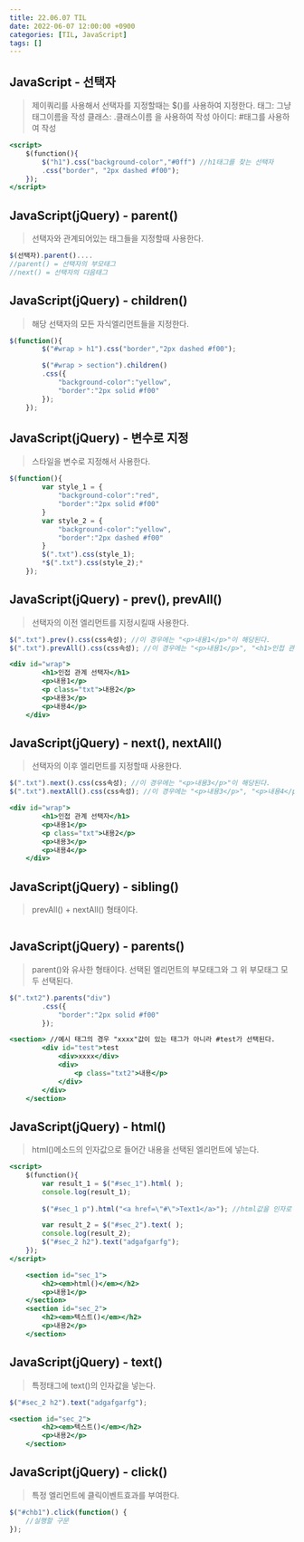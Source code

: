 ```yaml
---
title: 22.06.07 TIL
date: 2022-06-07 12:00:00 +0900
categories: [TIL, JavaScript]
tags: []
---
```



## JavaScript -  선택자

> 제이쿼리를 사용해서 선택자를 지정할때는 $()를 사용하여 지정한다.
태그: 그냥 태그이름을 작성
클래스: .클래스이름 을 사용하여 작성
아이디: #태그를 사용하여 작성
> 

```jsx
<script>
	$(function(){
		$("h1").css("background-color","#0ff") //h1태그를 찾는 선택자
		.css("border", "2px dashed #f00");
	});
</script>
```

## JavaScript(jQuery) -  parent()

> 선택자와 관계되어있는 태그들을 지정할때 사용한다.
> 

```jsx
$(선택자).parent()....
//parent() = 선택자의 부모태그
//next() = 선택자의 다음태그
```

## JavaScript(jQuery) -  children()

> 해당 선택자의 모든 자식엘리먼트들을 지정한다.
> 

```jsx
$(function(){
		$("#wrap > h1").css("border","2px dashed #f00");

		$("#wrap > section").children()
		.css({ 
			"background-color":"yellow",
			"border":"2px solid #f00"
		});
	});
```

## JavaScript(jQuery) -  변수로 지정

> 스타일을 변수로 지정해서 사용한다.
> 

```jsx
$(function(){
		var style_1 = {
			"background-color":"red",
			"border":"2px solid #f00"
		}
		var style_2 = {
			"background-color":"yellow",
			"border":"2px dashed #f00"
		}
		$(".txt").css(style_1);
		*$(".txt").css(style_2);*
	});
```

## JavaScript(jQuery) -  prev(), prevAll()

> 선택자의 이전 엘리먼트를 지정시킬때 사용한다.
> 

```jsx
$(".txt").prev().css(css속성); //이 경우에는 "<p>내용1</p>"이 해당된다.
$(".txt").prevAll().css(css속성); //이 경우에는 "<p>내용1</p>", "<h1>인접 관계 선택자</h1>"이 해당된다.

<div id="wrap">
		<h1>인접 관계 선택자</h1>
		<p>내용1</p>
		<p class="txt">내용2</p>
		<p>내용3</p>
		<p>내용4</p>
	</div>
```

## JavaScript(jQuery) -  next(), nextAll()

> 선택자의 이후 엘리먼트를 지정할때 사용한다.
> 

```jsx
$(".txt").next().css(css속성); //이 경우에는 "<p>내용3</p>"이 해당된다.
$(".txt").nextAll().css(css속성); //이 경우에는 "<p>내용3</p>", "<p>내용4</p>"이 해당된다.

<div id="wrap">
		<h1>인접 관계 선택자</h1>
		<p>내용1</p>
		<p class="txt">내용2</p>
		<p>내용3</p>
		<p>내용4</p>
	</div>
```

## JavaScript(jQuery) -  sibling()

> prevAll() + nextAll() 형태이다.
> 

```jsx

```

## JavaScript(jQuery) -  parents()

> parent()와 유사한 형태이다. 선택된 엘리먼트의 부모태그와 그 위 부모태그 모두 선택된다.
> 

```jsx
$(".txt2").parents("div")
		.css({
			"border":"2px solid #f00"
		});

<section> //예시 태그의 경우 "xxxx"값이 있는 태그가 아니라 #test가 선택된다.
		<div id="test">test
			<div>xxxx</div>
			<div>
				<p class="txt2">내용</p>
			</div>
		</div>
	</section>
```

## JavaScript(jQuery) -  html()

> html()메소드의 인자값으로 들어간 내용을 선택된 엘리먼트에 넣는다.
> 

```jsx
<script>
	$(function(){
		var result_1 = $("#sec_1").html( );
		console.log(result_1);
		
		$("#sec_1 p").html("<a href=\"#\">Text1</a>"); //html값을 인자로 넣는다.

		var result_2 = $("#sec_2").text( );
		console.log(result_2);    
		$("#sec_2 h2").text("adgafgarfg");
	});
</script>

	<section id="sec_1">
		<h2><em>html()</em></h2>
		<p>내용1</p>
	</section>
	<section id="sec_2">
		<h2><em>텍스트()</em></h2>
		<p>내용2</p>
	</section>
```

## JavaScript(jQuery) -  text()

> 특정태그에 text()의 인자값을 넣는다.
> 

```jsx
$("#sec_2 h2").text("adgafgarfg");

<section id="sec_2">
		<h2><em>텍스트()</em></h2>
		<p>내용2</p>
	</section>
```

## JavaScript(jQuery) -  click()

> 특정 엘리먼트에 클릭이벤트효과를 부여한다.
> 

```jsx
$("#chb1").click(function() {
	//실행할 구문
});
```

